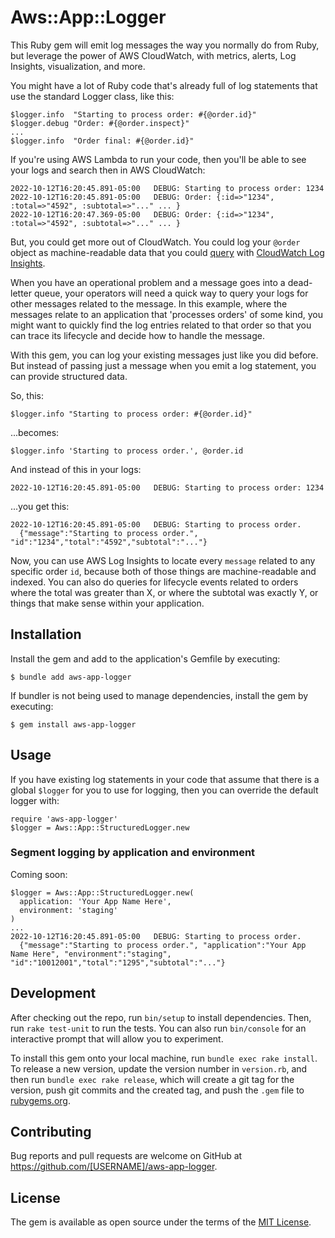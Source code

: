 # Aws::App::Logger

This Ruby gem will emit log messages the way you normally do from Ruby,
but leverage the power of AWS CloudWatch, with metrics, alerts, Log Insights,
visualization, and more.

You might have a lot of Ruby code that's already full of log statements that
use the standard Logger class, like this:

    $logger.info  "Starting to process order: #{@order.id}"
    $logger.debug "Order: #{@order.inspect}"
    ...
    $logger.info  "Order final: #{@order.id}"

If you're using AWS Lambda to run your code, then you'll be able to see your
logs and search then in AWS CloudWatch:

    2022-10-12T16:20:45.891-05:00	DEBUG: Starting to process order: 1234
    2022-10-12T16:20:45.891-05:00	DEBUG: Order: {:id=>"1234", :total=>"4592", :subtotal=>"..." ... }
    2022-10-12T16:20:47.369-05:00	DEBUG: Order: {:id=>"1234", :total=>"4592", :subtotal=>"..." ... }

But, you could get more out of CloudWatch.  You could log your `@order` object
as machine-readable data that you could
[query](https://docs.aws.amazon.com/AmazonCloudWatch/latest/logs/CWL_QuerySyntax.html)
with [CloudWatch Log Insights](https://docs.aws.amazon.com/AmazonCloudWatch/latest/logs/AnalyzingLogData.html).

When you have an operational problem and a message goes into a dead-letter queue,
your operators will need a quick way to query your logs for other messages
related to the message.  In this example, where the messages relate to an
application that 'processes orders' of some kind, you might want to quickly
find the log entries related to that order so that you can trace its lifecycle
and decide how to handle the message.

With this gem, you can log your existing messages just like you did before.
But instead of passing just a message when you emit a log statement, you can
provide structured data.

So, this:

    $logger.info "Starting to process order: #{@order.id}"

...becomes:

    $logger.info 'Starting to process order.', @order.id

And instead of this in your logs:

    2022-10-12T16:20:45.891-05:00	DEBUG: Starting to process order: 1234

...you get this:

    2022-10-12T16:20:45.891-05:00	DEBUG: Starting to process order.
      {"message":"Starting to process order.", "id":"1234","total":"4592","subtotal":"..."}

Now, you can use AWS Log Insights to locate every `message` related to any
specific order `id`, because both of those things are machine-readable and
indexed.  You can also do queries for lifecycle events related to orders
where the total was greater than X, or where the subtotal was exactly Y,
or things that make sense within your application.

## Installation

Install the gem and add to the application's Gemfile by executing:

    $ bundle add aws-app-logger

If bundler is not being used to manage dependencies, install the gem by executing:

    $ gem install aws-app-logger

## Usage

If you have existing log statements in your code that assume that there is a
global `$logger` for you to use for logging, then you can override the default
logger with:

    require 'aws-app-logger'
    $logger = Aws::App::StructuredLogger.new

### Segment logging by application and environment

Coming soon:

    $logger = Aws::App::StructuredLogger.new(
      application: 'Your App Name Here',
      environment: 'staging'
    )
    ...
    2022-10-12T16:20:45.891-05:00	DEBUG: Starting to process order.
      {"message":"Starting to process order.", "application":"Your App Name Here", "environment":"staging", "id":"10012001","total":"1295","subtotal":"..."}


## Development

After checking out the repo, run `bin/setup` to install dependencies. Then, run `rake test-unit` to run the tests. You can also run `bin/console` for an interactive prompt that will allow you to experiment.

To install this gem onto your local machine, run `bundle exec rake install`. To release a new version, update the version number in `version.rb`, and then run `bundle exec rake release`, which will create a git tag for the version, push git commits and the created tag, and push the `.gem` file to [rubygems.org](https://rubygems.org).

## Contributing

Bug reports and pull requests are welcome on GitHub at https://github.com/[USERNAME]/aws-app-logger.

## License

The gem is available as open source under the terms of the [MIT License](https://opensource.org/licenses/MIT).
